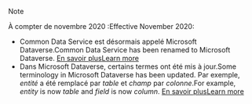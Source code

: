 > [!NOTE]
> <span data-ttu-id="060ca-101">À compter de novembre 2020 :</span><span class="sxs-lookup"><span data-stu-id="060ca-101">Effective November 2020:</span></span>
> - <span data-ttu-id="060ca-102">Common Data Service est désormais appelé Microsoft Dataverse.</span><span class="sxs-lookup"><span data-stu-id="060ca-102">Common Data Service has been renamed to Microsoft Dataverse.</span></span> [<span data-ttu-id="060ca-103">En savoir plus</span><span class="sxs-lookup"><span data-stu-id="060ca-103">Learn more</span></span>](https://aka.ms/PAuAppBlog)
> - <span data-ttu-id="060ca-104">Dans Microsoft Dataverse, certains termes ont été mis à jour.</span><span class="sxs-lookup"><span data-stu-id="060ca-104">Some terminology in Microsoft Dataverse has been updated.</span></span> <span data-ttu-id="060ca-105">Par exemple, *entité* a été remplacé par *table* et *champ* par *colonne*.</span><span class="sxs-lookup"><span data-stu-id="060ca-105">For example, *entity* is now *table* and *field* is now *column*.</span></span> [<span data-ttu-id="060ca-106">En savoir plus</span><span class="sxs-lookup"><span data-stu-id="060ca-106">Learn more</span></span>](/powerapps/maker/data-platform/data-platform-intro)